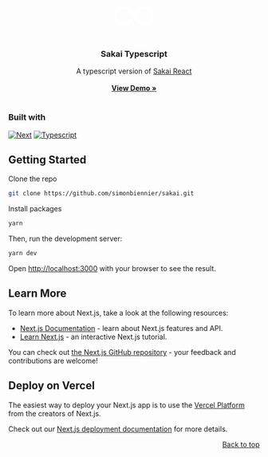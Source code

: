 <a name="readme-top"/>

<br />
<div align="center">
  <a href="https://github.com/simonbiennier/sakai">
    <svg version="1.1" xmlns="http://www.w3.org/2000/svg" xmlns:xlink="http://www.w3.org/1999/xlink" width="80" height="80" viewBox="0 0 17 17"><path d="M17 8c0 2.206-1.794 4-4 4-1.197 0-2.31-0.532-3.074-1.452l-0.002 0.001-0.014-0.018c-0.011-0.014-0.026-0.023-0.038-0.038l0.004-0.003-3.634-4.482c-0.569-0.64-1.386-1.008-2.242-1.008-1.654 0-3 1.346-3 3 0 1.654 1.346 3 3 3 0.915 0 1.769-0.41 2.342-1.125l0.009 0.007 0.817-1.012 0.778 0.628-0.823 1.019-0.010-0.008c-0.763 0.947-1.897 1.491-3.113 1.491-2.206 0-4-1.794-4-4 0-2.206 1.794-4 4-4 1.12 0 2.186 0.477 2.943 1.301l0.008-0.006 0.042 0.052 3.698 4.56c0.573 0.693 1.409 1.093 2.309 1.093 1.654 0 3-1.346 3-3 0-1.654-1.346-3-3-3-0.846 0-1.65 0.362-2.22 0.989l-0.948 1.175-0.778-0.628 0.948-1.175-0.004-0.003c0.76-0.863 1.855-1.358 3.002-1.358 2.206 0 4 1.794 4 4z" fill="#FFF" /></svg>
  </a>

<h3 align="center">Sakai Typescript</h3>
  <p align="center">
    A typescript version of <a href="https://github.com/primefaces/sakai-react">Sakai React</a>
    <br />
    <br />
    <a href="https://www.primefaces.org/sakai-react/"><strong>View Demo »</strong></a>
    <br />
    <br />
  </p>
</div>

### Built with

[![Next][next.js]][next-url]
[![Typescript][typescript]][typescript-url]

## Getting Started

Clone the repo

```sh
git clone https://github.com/simonbiennier/sakai.git
```

Install packages

```sh
yarn
```

Then, run the development server:

```bash
yarn dev
```

Open [http://localhost:3000](http://localhost:3000) with your browser to see the result.

## Learn More

To learn more about Next.js, take a look at the following resources:

- [Next.js Documentation](https://nextjs.org/docs) - learn about Next.js features and API.
- [Learn Next.js](https://nextjs.org/learn) - an interactive Next.js tutorial.

You can check out [the Next.js GitHub repository](https://github.com/vercel/next.js/) - your feedback and contributions are welcome!

## Deploy on Vercel

The easiest way to deploy your Next.js app is to use the [Vercel Platform](https://vercel.com/new?utm_medium=default-template&filter=next.js&utm_source=create-next-app&utm_campaign=create-next-app-readme) from the creators of Next.js.

Check out our [Next.js deployment documentation](https://nextjs.org/docs/deployment) for more details.

<p align="right"><a href="#readme-top">Back to top</a></p>

<!-- MARKDOWN LINKS & IMAGES -->
<!-- https://www.markdownguide.org/basic-syntax/#reference-style-links -->

[next.js]: https://img.shields.io/badge/next.js-000000?style=for-the-badge&logo=nextdotjs&logoColor=white
[next-url]: https://nextjs.org/
[typescript]: https://img.shields.io/badge/typescript-3178C6?style=for-the-badge&logo=typescript&logoColor=white
[typescript-url]: https://www.typescriptlang.org/

